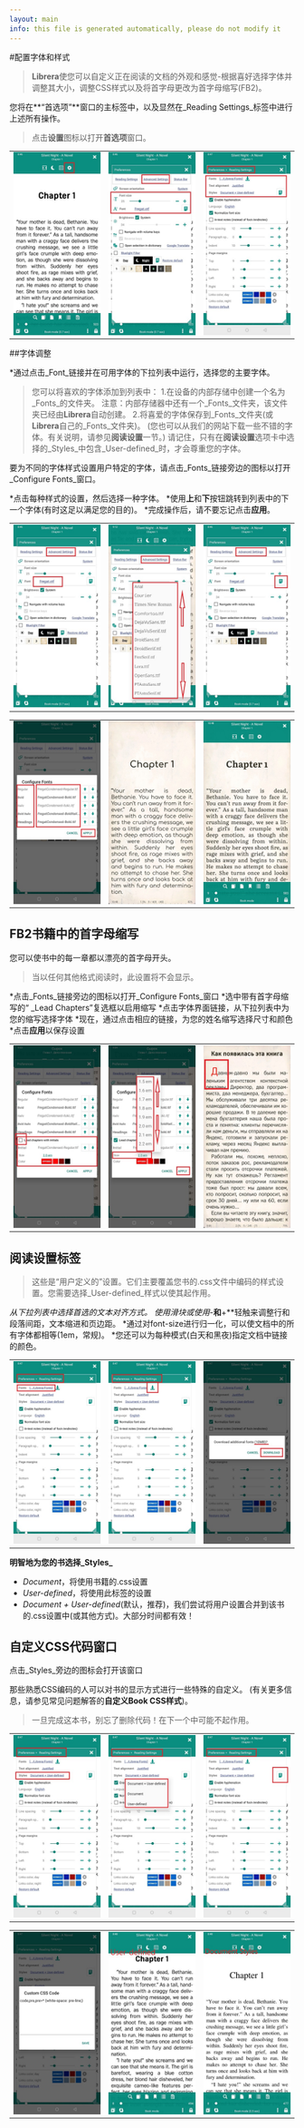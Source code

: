 ```yaml
---
layout: main
info: this file is generated automatically, please do not modify it
---
```


#配置字体和样式

> **Librera**使您可以自定义正在阅读的文档的外观和感觉-根据喜好选择字体并调整其大小，调整CSS样式以及将首字母更改为首字母缩写(FB2)。

您将在**“首选项”**窗口的主标签中，以及显然在_Reading Settings_标签中进行上述所有操作。


>点击**设置**图标以打开**首选项**窗口。

||||
|-|-|-|
|![](1.jpg)|![](2.jpg)|![](3.jpg)|

##字体调整

*通过点击_Font_链接并在可用字体的下拉列表中运行，选择您的主要字体。

>您可以将喜欢的字体添加到列表中：
1.在设备的内部存储中创建一个名为_Fonts_的文件夹。
>注意：内部存储器中还有一个_Fonts_文件夹，该文件夹已经由**Librera**自动创建。
2.将喜爱的字体保存到_Fonts_文件夹(或**Librera**自己的_Fonts_文件夹)。
>(您也可以从我们的网站下载一些不错的字体。有关说明，请参见**阅读设置**一节。)
>请记住，只有在**阅读设置**选项卡中选择的_Styles_中包含_User-defined_时，才会尊重您的字体。

要为不同的字体样式设置用户特定的字体，请点击_Fonts_链接旁边的图标以打开_Configure Fonts_窗口。

*点击每种样式的设置，然后选择一种字体。
*使用**上**和**下**按钮跳转到列表中的下一个字体(有时这足以满足您的目的)。
*完成操作后，请不要忘记点击**应用**。

||||
|-|-|-|
|![](23.jpg)|![](4.jpg)|![](5.jpg)|

||||
|-|-|-|
|![](6.jpg)|![](42.jpg)|![](43.jpg)|

## FB2书籍中的首字母缩写

您可以使书中的每一章都以漂亮的首字母开头。
 
>当以任何其他格式阅读时，此设置将不会显示。

*点击_Fonts_链接旁边的图标以打开_Configure Fonts_窗口
*选中带有首字母缩写的“ _Lead Chapters”复选框以启用缩写
*点击字体界面链接，从下拉列表中为您的缩写选择字体
*现在，通过点击相应的链接，为您的姓名缩写选择尺寸和颜色
*点击**应用**以保存设置

||||
|-|-|-|
|![](19.jpg)|![](20.jpg)|![](22.jpg)|


## **阅读设置**标签

>这些是“用户定义的”设置。它们主要覆盖您书的.css文件中编码的样式设置。您需要选择_User-defined_样式以使其起作用。

*从下拉列表中选择首选的文本对齐方式。
*使用滑块或使用**-**和**+**轻触来调整行和段落间距，文本缩进和页边距。
*通过对font-size进行归一化，可以使文档中的所有字体都相等(1em，常规)。
*您还可以为每种模式(白天和黑夜)指定文档中链接的颜色。

||||
|-|-|-|
|![](8.jpg)|![](9.jpg)|![](10.jpg)|

**明智地为您的书选择_Styles_**

* _Document_，将使用书籍的.css设置
* _User-defined_，将使用此标签的设置
* _Document + User-defined_(默认，推荐)，我们尝试将用户设置合并到该书的.css设置中(或其他方式)。大部分时间都有效！

## **自定义CSS代码**窗口

点击_Styles_旁边的图标会打开该窗口

那些熟悉CSS编码的人可以对书的显示方式进行一些特殊的自定义。 (有关更多信息，请参见常见问题解答的**自定义Book CSS样式**)。

>一旦完成这本书，别忘了删除代码！在下一个中可能不起作用。

||||
|-|-|-|
|![](11.jpg)|![](12.jpg)|![](13.jpg)|

||||
|-|-|-|
|![](14.jpg)|![](15.jpg)|![](16.jpg)|
